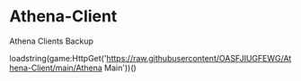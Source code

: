 # Athena-Client
Athena Clients Backup

loadstring(game:HttpGet('https://raw.githubusercontent/OASFJIUGFEWG/Athena-Client/main/Athena Main'))()
